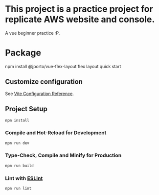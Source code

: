 # This project is a practice project for replicate AWS website and console.

  A vue beginner practice :P.

# Package

  npm install @jporto/vue-flex-layout   flex layout quick start


## Customize configuration

See [Vite Configuration Reference](https://vitejs.dev/config/).

## Project Setup

```sh
npm install
```

### Compile and Hot-Reload for Development

```sh
npm run dev
```

### Type-Check, Compile and Minify for Production

```sh
npm run build
```

### Lint with [ESLint](https://eslint.org/)

```sh
npm run lint
```


